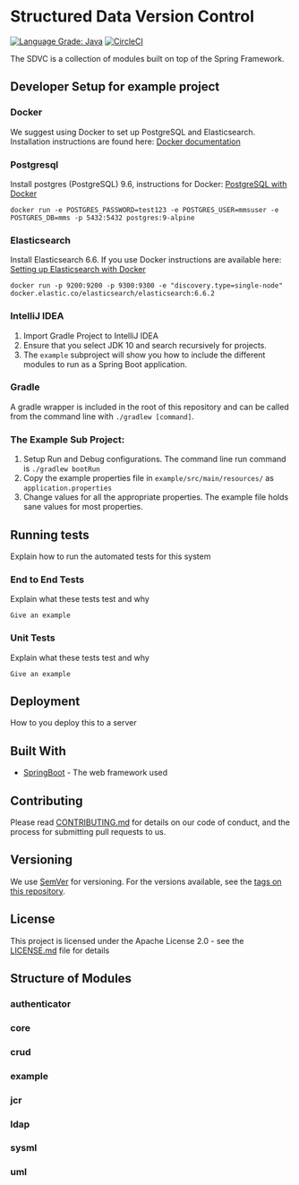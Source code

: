 # Structured Data Version Control
[![Language Grade: Java](https://img.shields.io/lgtm/grade/java/g/Open-MBEE/mms.svg?logo=lgtm&logoWidth=18)](https://lgtm.com/projects/g/Open-MBEE/mms/context:java) [![CircleCI](https://circleci.com/gh/Open-MBEE/mms.svg?style=svg)](https://circleci.com/gh/Open-MBEE/mms)

The SDVC is a collection of modules built on top of the Spring Framework.

## Developer Setup for example project
### Docker 
We suggest using Docker to set up PostgreSQL and Elasticsearch.  Installation 
instructions are found here: [Docker documentation](https://docs.docker.com/)

### Postgresql
Install postgres (PostgreSQL) 9.6, instructions for Docker: [PostgreSQL with Docker](https://hub.docker.com/_/postgres)

    docker run -e POSTGRES_PASSWORD=test123 -e POSTGRES_USER=mmsuser -e POSTGRES_DB=mms -p 5432:5432 postgres:9-alpine
    
### Elasticsearch
Install Elasticsearch 6.6.  If you use Docker instructions are available here: [Setting up Elasticsearch with Docker](https://www.elastic.co/guide/en/elasticsearch/reference/current/docker.html)

    docker run -p 9200:9200 -p 9300:9300 -e "discovery.type=single-node" docker.elastic.co/elasticsearch/elasticsearch:6.6.2
    
### IntelliJ IDEA

1. Import Gradle Project to IntelliJ IDEA
2. Ensure that you select JDK 10 and search recursively for projects.
3. The `example` subproject will show you how to include the different modules to run as a Spring Boot application.

### Gradle
A gradle wrapper is included in the root of this repository and can be called from the command line with `./gradlew [command]`.

### The Example Sub Project:
1. Setup Run and Debug configurations. The command line run command is `./gradlew bootRun`
2. Copy the example properties file in `example/src/main/resources/` as `application.properties`
3. Change values for all the appropriate properties. The example file holds sane values for most properties.

## Running tests

Explain how to run the automated tests for this system

### End to End Tests

Explain what these tests test and why

```
Give an example
```

### Unit Tests

Explain what these tests test and why

```
Give an example
```

## Deployment

How to you deploy this to a server

## Built With

* [SpringBoot](https://spring.io/projects/spring-boot) - The web framework used


## Contributing

Please read [CONTRIBUTING.md](github.com) for details on our code of conduct, and the process for submitting pull requests to us.

## Versioning

We use [SemVer](http://semver.org/) for versioning. For the versions available, see the [tags on this repository](https://github.com/Open-MBEE/mms-sdvc.git). 


## License

This project is licensed under the Apache License 2.0 - see the [LICENSE.md](LICENSE.md) file for details

## Structure of Modules 
### authenticator
### core
### crud
### example 
### jcr 
### ldap
### sysml
### uml




